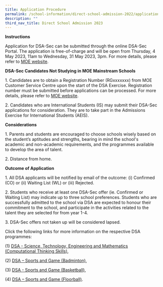 ```yaml
---
title: Application Procedure
permalink: /school-information/direct-school-admission-2022/application-procedure/
description: ""
third_nav_title: Direct School Admission 2023
---
```

**Instructions**

Application for DSA-Sec can be submitted through the online DSA-Sec Portal. The application is free-of-charge and will be open from Thursday, 4 May 2023, 11am to Wednesday, 31 May 2023, 3pm. For more details, please refer to [MOE website](https://www.moe.gov.sg/secondary/dsa).

**DSA-Sec Candidates Not Studying in MOE Mainstream Schools**

1\. Candidates are to obtain a Registration Number (RGxxxxxxx) from MOE Customer Service Centre upon the start of the DSA Exercise. Registration number must be submitted before applications can be processed. For more details, please refer to [MOE website](https://go.gov.sg/nmsdsa-sec-application).

2\. Candidates who are International Students (IS) may submit their DSA-Sec applications for consideration. They are to take part in the Admissions Exercise for International Students (AEIS).

**Considerations**

1\. Parents and students are encouraged to choose schools wisely based on the student’s aptitudes and strengths, bearing in mind the school's academic and non-academic requirements, and the programmes available to develop the area of talent.

2\. Distance from home.

**Outcome of Application**

1\. All DSA applicants will be notified by email of the outcome: (i) Confirmed (CO) or (ii) Waiting List (WL) or (iii) Rejected.

2\. Students who receive at least one DSA-Sec offer (ie. Confirmed or Waiting List) may indicate up to three school preferences. Students who are successfully admitted to the school via DSA are expected to honour their commitment to the school, and participate in the activities related to the talent they are selected for from year 1-4.

3\. DSA-Sec offers not taken up will be considered lapsed.

Click the following links for more information on the respective DSA programmes:

(1) [DSA - Science, Technology, Engineering and Mathematics (Computational Thinking Skills)](/school-information/direct-school-admission/dsa-science-technology-engineering-and-mathematics-computational-thinking-skills/),

(2) [DSA – Sports and Game (Badminton)](/school-information/direct-school-admission/dsa-sports-and-games-badminton/),

(3) [DSA - Sports and Game (Basketball)](/school-information/direct-school-admission/dsa-sports-and-games-basketball/),

(4) [DSA – Sports and Game (Floorball)](/school-information/direct-school-admission/dsa-sports-and-games-floorball/).